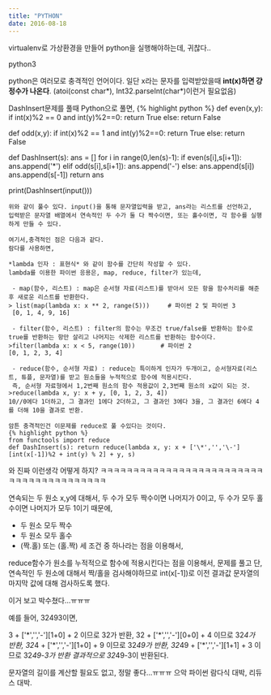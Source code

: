 ```yaml
---
title: "PYTHON"
date: 2016-08-18
---
```


virtualenv로 가상환경을 만들어 python을 실행해야하는데, 귀찮다..

python3

python은 여러모로 충격적인 언어이다.
일단 x라는 문자를 입력받았을때 **int(x)하면 걍 정수가 나온다**. (atoi(const char*), Int32.parseInt(char*)이런거 필요없음)

DashInsert문제를 풀때 Python으로 풀면,
{% highlight python %}
def even(x,y):
  if int(x)%2 == 0 and int(y)%2==0:
    return True
  else:
    return False

def odd(x,y):
  if int(x)%2 == 1 and int(y)%2==0:
    return True
  else:
    return False

def DashInsert(s):
  ans = []
  for i in range(0,len(s)-1):
    if even(s[i],s[i+1]):
      ans.append('\*')
    elif odd(s[i],s[i+1]):
      ans.append('\-')
    else:
      ans.append(s[i])
  ans.append(s[-1])
  return ans

print(DashInsert(input()))
```
위와 같이 풀수 있다. input()을 통해 문자열입력을 받고, ans라는 리스트를 선언하고,
입력받은 문자열 배열에서 연속적인 두 수가 둘 다 짝수이면, 또는 홀수이면, 각 함수를 실행하게 만들 수 있다.

여기서,충격적인 점은 다음과 같다.
람다를 사용하면,

*lambda 인자 : 표현식* 와 같이 함수를 간단히 작성할 수 있다.
lambda를 이용한 파이썬 응용은, map, reduce, filter가 있는데,

 - map(함수, 리스트) : map은 순서형 자료(리스트)를 받아서 모든 항을 함수처리를 해준 후 새로운 리스트를 반환한다.
> list(map(lambda x: x ** 2, range(5)))     # 파이썬 2 및 파이썬 3
 [0, 1, 4, 9, 16]

 - filter(함수, 리스트) : filter의 함수는 무조건 true/false를 반환하는 함수로 true를 반환하는 항만 살리고 나머지는 삭제한 리스트를 반환하는 함수이다.
>filter(lambda x: x < 5, range(10))       # 파이썬 2
[0, 1, 2, 3, 4]  

 - reduce(함수, 순서형 자료) : reduce는 특이하게 인자가 두개이고, 순서형자료(리스트, 튜플, 문자열)를 받고 원소들을 누적적으로 함수에 적용시킨다.
 즉, 순서형 자료형에서 1,2번째 원소의 함수 적용값이 2,3번째 원소의 x값이 되는 것.
>reduce(lambda x, y: x + y, [0, 1, 2, 3, 4])
10//0에다 1더하고, 그 결과인 1에다 2더하고, 그 결과인 3에다 3을, 그 결과인 6에다 4를 더해 10을 결과로 반환.

암튼 충격적인건 이문제를 reduce로 풀 수있다는 것이다.
{% highlight python %}
from functools import reduce
def DashInsert(s): return reduce(lambda x, y: x + ['\*','','\-'][int(x[-1])%2 + int(y) % 2] + y, s)
```
와 진짜 이런생각 어떻게 하지?
ㅋㅋㅋㅋㅋㅋㅋㅋㅋㅋㅋㅋㅋㅋㅋㅋㅋㅋㅋㅋㅋㅋㅋㅋㅋㅋㅋㅋㅋㅋㅋㅋㅋㅋㅋㅋㅋㅋㅋㅋ

연속되는 두 원소 x,y에 대해서, 두 수가 모두 짝수이면 나머지가 0이고, 두 수가 모두 홀수이면 나머지가 모두 1이기 때문에,

- 두 원소 모두 짝수
- 두 원소 모두 홀수
- (짝.홀) 또는 (홀.짝)
세 조건 중 하나라는 점을 이용해서,

reduce함수가 원소를 누적적으로 함수에 적용시킨다는 점을 이용해서, 문제를 풀고 단, 연속적인 두 원소에 대해서 짝/홀을 검사해야하므로 int(x[-1])로 이전 결과값 문자열의 마지막 값에 대해 검사하도록 했다.

이거 보고 박수쳤다...ㅠㅠㅠ

예를 들어, 32493이면,

3 + ['\*','','\-'][1+0] + 2 이므로 32가 반환,
32 + ['\*','','\-'][0+0] + 4 이므로 32*4가 반환,
32*4 + ['\*','','\-'][1+0] + 9 이므로 32*49가 반환,
32*49 + ['\*','','\-'][1+1] + 3 이므로 32*49-3가 반환
결과적으로 32*49-3이 반환된다.

문자열의 길이를 계산할 필요도 없고, 정말 좋다...ㅠㅠㅠ 으악 파이썬 람다식 대박, 리듀스 대박.
